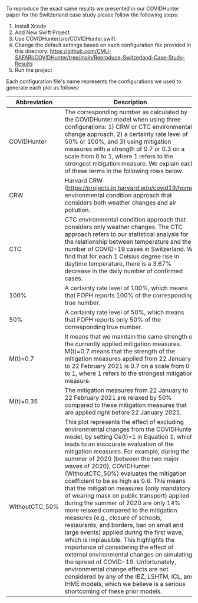To reproduce the exact same results we presented in our COVIDHunter paper for the Switzerland case study please follow the following steps:

1. Install Xcode
2. Add New Swift Project
3. Use COVIDHunter/src/COVIDHunter.swift
5. Change the default settings based on each configuration file provided in this directory: https://github.com/CMU-SAFARI/COVIDHunter/tree/main/Reproduce-Switzerland-Case-Study-Results
6. Run the project

Each configuration file's name represents the configurations we used to generate each plot as follows:

| Abbreviation   | Description                                                                                                                                                                                                                                                                                                                                                                                                                                                                                                                                                                                                                                                                                                                                                                                                                                                                                                                                                                                                                       |
|----------------|-----------------------------------------------------------------------------------------------------------------------------------------------------------------------------------------------------------------------------------------------------------------------------------------------------------------------------------------------------------------------------------------------------------------------------------------------------------------------------------------------------------------------------------------------------------------------------------------------------------------------------------------------------------------------------------------------------------------------------------------------------------------------------------------------------------------------------------------------------------------------------------------------------------------------------------------------------------------------------------------------------------------------------------|
| COVIDHunter    | The corresponding number as calculated by the COVIDHunter model when using three configurations: 1) CRW or CTC environmental change approach, 2) a certainty rate level of 50% or 100%, and 3) using mitigation measures with a strength of 0.7 or 0.3 on a scale from 0 to 1, where 1 refers to the strongest mitigation measure. We explain each of these terms in the following rows below.                                                                                                                                                                                                                                                                                                                                                                                                                                                                                                                                                                                                                                    |
| CRW            | Harvard CRW (https://projects.iq.harvard.edu/covid19/home) environmental condition approach that considers both weather changes and air pollution.                                                                                                                                                                                                                                                                                                                                                                                                                                                                                                                                                                                                                                                                                                                                                                                                                                                                                |
| CTC            | CTC environmental condition approach that considers only weather changes. The CTC approach refers to our statistical analysis for the relationship between temperature and the number of COVID-19 cases in Switzerland. We find that for each 1 Celsius degree rise in daytime temperature, there is a 3.67% decrease in the daily number of confirmed cases.                                                                                                                                                                                                                                                                                                                                                                                                                                                                                                                                                                                                                                                                     |
| 100%           | A certainty rate level of 100%, which means that FOPH reports 100% of the corresponding true number.                                                                                                                                                                                                                                                                                                                                                                                                                                                                                                                                                                                                                                                                                                                                                                                                                                                                                                                              |
| 50%            | A certainty rate level of 50%, which means that FOPH reports only 50% of the corresponding true number.                                                                                                                                                                                                                                                                                                                                                                                                                                                                                                                                                                                                                                                                                                                                                                                                                                                                                                                           |
| M(t)=0.7       | It means that we maintain the same strength of the currently applied mitigation measures. M(t)=0.7 means that the strength of the mitigation measures applied from 22 January to 22 February 2021 is 0.7 on a scale from 0 to 1, where 1 refers to the strongest mitigation measure.                                                                                                                                                                                                                                                                                                                                                                                                                                                                                                                                                                                                                                                                                                                                              |
| M(t)=0.35      | The mitigation measures from 22 January to 22 February 2021 are relaxed by 50% compared to these mitigation measures that are applied right before 22 January 2021.                                                                                                                                                                                                                                                                                                                                                                                                                                                                                                                                                                                                                                                                                                                                                                                                                                                               |
| WithoutCTC_50% | This plot represents the effect of excluding environmental changes from the COVIDHunter model, by setting Ce(t)=1 in Equation 1, which leads to an inaccurate evaluation of the mitigation measures. For example, during the summer of 2020 (between the two major waves of 2020), COVIDHunter (WithoutCTC_50%) evaluates the mitigation coefficient to be as high as 0.6. This means that the mitigation measures (only mandatory of wearing mask on public transport) applied during the summer of 2020 are only 14% more relaxed compared to the mitigation measures (e.g., closure of schools, restaurants, and borders, ban on small and large events) applied during the first wave, which is implausible. This highlights the importance of considering the effect of external environmental changes on simulating the spread of COVID-19. Unfortunately, environmental change effects are not considered by any of the IBZ, LSHTM, ICL, and IHME models, which we believe is a serious shortcoming of these prior models. |

                    



